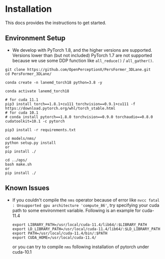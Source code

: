 # Installation
This docs provides the instructions to get started.
## Environment Setup
- We develop with PyTorch 1.8, and the higher versions are supported. Versions lower than (but not included) PyTorch 1.7 are not supported because we use some DDP function like `all_reduce()` / `all_gather()`.
```
git clone https://github.com/OpenPerceptionX/PersFormer_3DLane.git
cd PersFormer_3DLane/

conda create -n lanemd_torch18 python=3.8 -y

conda activate lanemd_torch18

# for cuda 11.1
pip3 install torch==1.8.1+cu111 torchvision==0.9.1+cu111 -f https://download.pytorch.org/whl/torch_stable.html
# for cuda 10.1
# conda install pytorch==1.8.0 torchvision==0.9.0 torchaudio==0.8.0 cudatoolkit=10.1 -c pytorch

pip3 install -r requirements.txt

cd models/nms/
python setup.py install
or
pip install ./

cd ../ops/
bash make.sh
or
pip install ./
```
## Known Issues
- If you couldn't compile the `nms` operator because of error like `nvcc fatal   : Unsupported gpu architecture 'compute_86'`, try specifying your cuda path to some environment variable. Following is an example for cuda-11.4
    ```
    export LIBRARY_PATH=/usr/local/cuda-11.4/lib64/:$LIBRARY_PATH
    export LD_LIBRARY_PATH=/usr/local/cuda-11.4/lib64/:$LD_LIBRARY_PATH
    export PATH=/usr/local/cuda-11.4/bin/:$PATH
    export CUDA_HOME=/usr/local/cuda-11.4/
    ```
    or you can try to compile `nms` following installation of pytorch under cuda-10.1